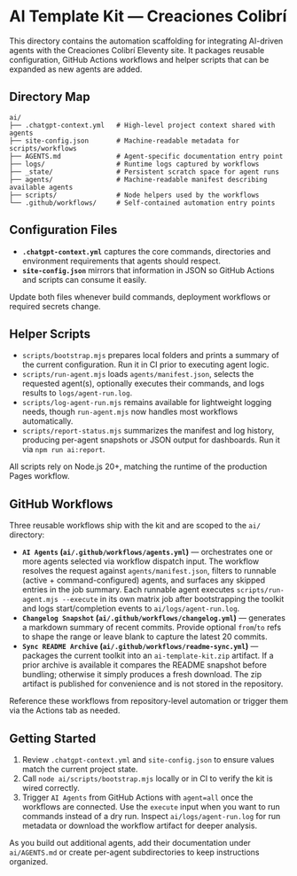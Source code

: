 # AI Template Kit — Creaciones Colibrí

This directory contains the automation scaffolding for integrating AI-driven
agents with the Creaciones Colibrí Eleventy site. It packages reusable
configuration, GitHub Actions workflows and helper scripts that can be
expanded as new agents are added.

## Directory Map

```
ai/
├── .chatgpt-context.yml   # High-level project context shared with agents
├── site-config.json       # Machine-readable metadata for scripts/workflows
├── AGENTS.md              # Agent-specific documentation entry point
├── logs/                  # Runtime logs captured by workflows
├── _state/                # Persistent scratch space for agent runs
├── agents/                # Machine-readable manifest describing available agents
├── scripts/               # Node helpers used by the workflows
└── .github/workflows/     # Self-contained automation entry points
```

## Configuration Files

- **`.chatgpt-context.yml`** captures the core commands, directories and
  environment requirements that agents should respect.
- **`site-config.json`** mirrors that information in JSON so GitHub Actions
  and scripts can consume it easily.

Update both files whenever build commands, deployment workflows or required
secrets change.

## Helper Scripts

- `scripts/bootstrap.mjs` prepares local folders and prints a summary of the
  current configuration. Run it in CI prior to executing agent logic.
- `scripts/run-agent.mjs` loads `agents/manifest.json`, selects the requested
  agent(s), optionally executes their commands, and logs results to
  `logs/agent-run.log`.
- `scripts/log-agent-run.mjs` remains available for lightweight logging needs,
  though `run-agent.mjs` now handles most workflows automatically.
- `scripts/report-status.mjs` summarizes the manifest and log history,
  producing per-agent snapshots or JSON output for dashboards. Run it via
  `npm run ai:report`.

All scripts rely on Node.js 20+, matching the runtime of the production Pages
workflow.

## GitHub Workflows

Three reusable workflows ship with the kit and are scoped to the `ai/`
directory:

- **`AI Agents` (`ai/.github/workflows/agents.yml`)** — orchestrates one or
  more agents selected via workflow dispatch input. The workflow resolves the
  request against `agents/manifest.json`, filters to runnable (active +
  command-configured) agents, and surfaces any skipped entries in the job
  summary. Each runnable agent executes `scripts/run-agent.mjs --execute` in its
  own matrix job after bootstrapping the toolkit and logs start/completion
  events to `ai/logs/agent-run.log`.
- **`Changelog Snapshot` (`ai/.github/workflows/changelog.yml`)** — generates a
  markdown summary of recent commits. Provide optional `from`/`to` refs to
  shape the range or leave blank to capture the latest 20 commits.
- **`Sync README Archive` (`ai/.github/workflows/readme-sync.yml`)** — packages
  the current toolkit into an `ai-template-kit.zip` artifact. If a prior
  archive is available it compares the README snapshot before bundling;
  otherwise it simply produces a fresh download. The zip artifact is published
  for convenience and is not stored in the repository.

Reference these workflows from repository-level automation or trigger them via
the Actions tab as needed.

## Getting Started

1. Review `.chatgpt-context.yml` and `site-config.json` to ensure values match
   the current project state.
2. Call `node ai/scripts/bootstrap.mjs` locally or in CI to verify the kit is
   wired correctly.
3. Trigger `AI Agents` from GitHub Actions with `agent=all` once the workflows
   are connected. Use the `execute` input when you want to run commands instead
   of a dry run. Inspect `ai/logs/agent-run.log` for run metadata or download
   the workflow artifact for deeper analysis.

As you build out additional agents, add their documentation under `ai/AGENTS.md`
or create per-agent subdirectories to keep instructions organized.
